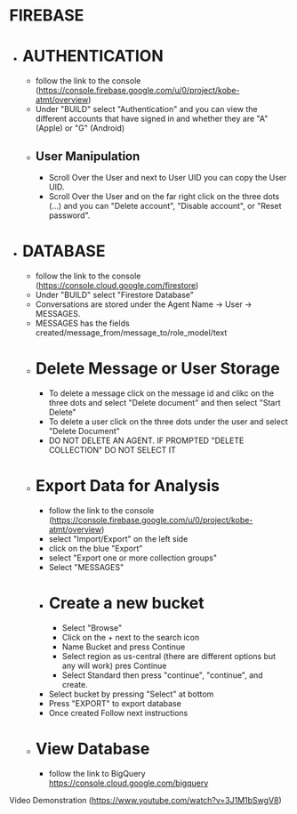 # FIREBASE 

- # AUTHENTICATION
  - follow the link to the console (https://console.firebase.google.com/u/0/project/kobe-atmt/overview)
  - Under "BUILD" select "Authentication" and you can view the different accounts that have signed in and whether they are "A" (Apple) or "G" (Android)
  - ## User Manipulation
    - Scroll Over the User and next to User UID you can copy the User UID.   
    - Scroll Over the User and on the far right click on the three dots (...) and you can "Delete account", "Disable account", or "Reset password".
- # DATABASE 
  - follow the link to the console (https://console.cloud.google.com/firestore)
  - Under "BUILD" select "Firestore Database"
  - Conversations are stored under the Agent Name -> User -> MESSAGES.  
  - MESSAGES has the fields created/message_from/message_to/role_model/text
  -  # Delete Message or User Storage
      - To delete a message click on the message id and clikc on the three dots and select "Delete document" and then select "Start Delete"
      - To delete a user click on the three dots under the user and select "Delete Document"
      - DO NOT DELETE AN AGENT.  IF PROMPTED "DELETE COLLECTION" DO NOT SELECT IT
   - # Export Data for Analysis
      - follow the link to the console (https://console.firebase.google.com/u/0/project/kobe-atmt/overview)
      - select "Import/Export" on the left side
      - click on the blue "Export"
      - select "Export one or more collection groups"
      - Select "MESSAGES"
      - # Create a new bucket
        - Select "Browse"
        - Click on the + next to the search icon
        - Name Bucket and press Continue
        - Select region as us-central (there are different options but any will work) pres Continue
        - Select Standard then press "continue", "continue", and create.
      - Select bucket by pressing "Select" at bottom 
      - Press "EXPORT" to export database 
      - Once created Follow next instructions
    - # View Database
      - follow the link to BigQuery https://console.cloud.google.com/bigquery  

Video Demonstration (https://www.youtube.com/watch?v=3J1M1bSwgV8)
